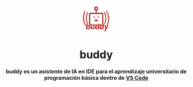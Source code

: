 <div align="center">
  <img src="extension/media/buddy__logo.png" alt="buddy logo" width="96" height="72">
</div>

<h1 align="center">buddy</h1>

<div align="center">
  <strong>buddy es un asistente de IA en IDE para el aprendizaje universitario de programación básica dentro de <a href="https://marketplace.visualstudio.com/">VS Code</a></strong>
</div>